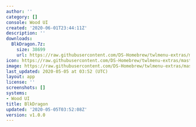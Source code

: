 ```yaml
---
author: ''
category: []
console: Wood UI
created: '2020-06-01T23:44:11Z'
description: ''
downloads:
  BlkDragon.7z:
    size: 38699
    url: https://raw.githubusercontent.com/DS-Homebrew/twlmenu-extras/master/_nds/TWiLightMenu/akmenu/themes/BlkDragon.7z
icon: https://raw.githubusercontent.com/DS-Homebrew/twlmenu-extras/master/_nds/TWiLightMenu/akmenu/themes/meta/BlkDragon/icon.png
image: https://raw.githubusercontent.com/DS-Homebrew/twlmenu-extras/master/_nds/TWiLightMenu/akmenu/themes/meta/BlkDragon/icon.png
last_updated: 2020-05-05 at 03:52 (UTC)
layout: app
license: ''
screenshots: []
systems:
- Wood UI
title: BlkDragon
updated: '2020-05-05T03:52:08Z'
version: v1.0.0
---
```

